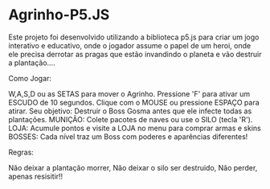 # Agrinho-P5.JS

Este projeto foi desenvolvido utilizando a biblioteca p5.js para criar um jogo interativo e educativo, onde o jogador assume o papel de um heroi, onde ele precisa derrotar as pragas que estão invandindo o planeta e vão destruir a plantação....

Como Jogar:

W,A,S,D ou as SETAS para mover o Agrinho.
Pressione 'F' para ativar um ESCUDO de 10 segundos.
Clique com o MOUSE ou pressione ESPAÇO para atirar.
Seu objetivo: Destruir o Boss Gosma antes que ele infecte todas as plantações.
MUNIÇÃO: Colete pacotes de naves ou use o SILO (tecla 'R').
LOJA: Acumule pontos e visite a LOJA no menu para comprar armas e skins
BOSSES: Cada nível traz um Boss com poderes e aparências diferentes!

Regras:

Não deixar a plantação morrer, Não deixar o silo ser destruido, Não perder, apenas resisitir!!
